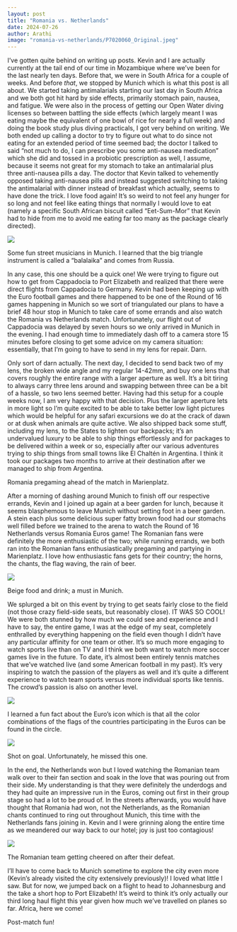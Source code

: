 ```yaml
---
layout: post
title: "Romania vs. Netherlands"
date: 2024-07-26
author: Arathi
image: "romania-vs-netherlands/P7020060_Original.jpeg"
---
```


I’ve gotten quite behind on writing up posts. Kevin and I are actually currently at the tail end of our time in Mozambique where we’ve been for the last nearly ten days. Before that, we were in South Africa for a couple of weeks. And before _that_, we stopped by Munich which is what this post is all about. We started taking antimalarials starting our last day in South Africa and we both got hit hard by side effects, primarily stomach pain, nausea, and fatigue. We were also in the process of getting our Open Water diving licenses so between battling the side effects (which largely meant I was eating maybe the equivalent of one bowl of rice for nearly a full week) and doing the book study plus diving practicals, I got very behind on writing. We both ended up calling a doctor to try to figure out what to do since not eating for an extended period of time seemed bad; the doctor I talked to said “not much to do, I can prescribe you some anti-nausea medication” which she did and tossed in a probiotic prescription as well, I assume, because it seems not great for my stomach to take an antimalarial plus three anti-nausea pills a day. The doctor that Kevin talked to vehemently opposed taking anti-nausea pills and instead suggested switching to taking the antimalarial with dinner instead of breakfast which actually, seems to have done the trick. I love food again! It’s so weird to not feel any hunger for so long and not feel like eating things that normally I would love to eat (namely a specific South African biscuit called “Eet-Sum-Mor” that Kevin had to hide from me to avoid me eating far too many as the package clearly directed).

![](assets/img/romania-vs-netherlands/PXL_20240702_191544184_Original.jpeg)

<figcaption>

Some fun street musicians in Munich. I learned that the big triangle instrument is called a “balalaika” and comes from Russia.

</figcaption>

In any case, this one should be a quick one! We were trying to figure out how to get from Cappadocia to Port Elizabeth and realized that there were direct flights from Cappadocia to Germany. Kevin had been keeping up with the Euro football games and there happened to be one of the Round of 16 games happening in Munich so we sort of triangulated our plans to have a brief 48 hour stop in Munich to take care of some errands and also watch the Romania vs Netherlands match. Unfortunately, our flight out of Cappadocia was delayed by seven hours so we only arrived in Munich in the evening. I had enough time to immediately dash off to a camera store 15 minutes before closing to get some advice on my camera situation: essentially, that I’m going to have to send in my lens for repair. Darn.

Only sort of darn actually. The next day, I decided to send back two of my lens, the broken wide angle and my regular 14-42mm, and buy one lens that covers roughly the entire range with a larger aperture as well. It’s a bit tiring to always carry three lens around and swapping between three can be a bit of a hassle, so two lens seemed better. Having had this setup for a couple weeks now, I am very happy with that decision. Plus the larger aperture lets in more light so I’m quite excited to be able to take better low light pictures which would be helpful for any safari excursions we do at the crack of dawn or at dusk when animals are quite active. We also shipped back some stuff, including my lens, to the States to lighten our backpacks; it’s an undervalued luxury to be able to ship things effortlessly and for packages to be delivered within a week or so, especially after our various adventures trying to ship things from small towns like El Chaltén in Argentina. I think it took our packages two months to arrive at their destination after we managed to ship from Argentina.

Romania pregaming ahead of the match in Marienplatz.

After a morning of dashing around Munich to finish off our respective errands, Kevin and I joined up again at a beer garden for lunch, because it seems blasphemous to leave Munich without setting foot in a beer garden. A stein each plus some delicious super fatty brown food had our stomachs well filled before we trained to the arena to watch the Round of 16 Netherlands versus Romania Euros game! The Romanian fans were definitely the more enthusiastic of the two; while running errands, we both ran into the Romanian fans enthusiastically pregaming and partying in Marienplatz. I love how enthusiastic fans gets for their country; the horns, the chants, the flag waving, the rain of beer.

![](assets/img/romania-vs-netherlands/PXL_20240702_120544211_Original.jpeg)

<figcaption>

Beige food and drink; a must in Munich.

</figcaption>

We splurged a bit on this event by trying to get seats fairly close to the field (not those crazy field-side seats, but reasonably close). IT WAS SO COOL! We were both stunned by how much we could see and experience and I have to say, the entire game, I was at the edge of my seat, completely enthralled by everything happening on the field even though I didn’t have any particular affinity for one team or other. It’s so much more engaging to watch sports live than on TV and I think we both want to watch more soccer games live in the future. To date, it’s almost been entirely tennis matches that we’ve watched live (and some American football in my past). It’s very inspiring to watch the passion of the players as well and it’s quite a different experience to watch team sports versus more individual sports like tennis. The crowd’s passion is also on another level.

![](assets/img/romania-vs-netherlands/P7020037_Original.jpeg)

<figcaption>

I learned a fun fact about the Euro’s icon which is that all the color combinations of the flags of the countries participating in the Euros can be found in the circle.

</figcaption>

![](assets/img/romania-vs-netherlands/P7020069_Original.jpeg)

<figcaption>

Shot on goal. Unfortunately, he missed this one.

</figcaption>

In the end, the Netherlands won but I loved watching the Romanian team walk over to their fan section and soak in the love that was pouring out from their side. My understanding is that they were definitely the underdogs and they had quite an impressive run in the Euros, coming out first in their group stage so had a lot to be proud of. In the streets afterwards, you would have thought that Romania had won, not the Netherlands, as the Romanian chants continued to ring out throughout Munich, this time with the Netherlands fans joining in. Kevin and I were grinning along the entire time as we meandered our way back to our hotel; joy is just too contagious!

![](assets/img/romania-vs-netherlands/PXL_20240702_175742478_Original.jpeg)

<figcaption>

The Romanian team getting cheered on after their defeat.

</figcaption>

I’ll have to come back to Munich sometime to explore the city even more (Kevin’s already visited the city extensively previously)! I loved what little I saw. But for now, we jumped back on a flight to head to Johannesburg and the take a short hop to Port Elizabeth! It’s weird to think it’s only actually our third long haul flight this year given how much we’ve travelled on planes so far. Africa, here we come!

Post-match fun!
